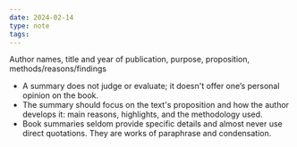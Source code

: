 ```yaml
---
date: 2024-02-14
type: note
tags: 
---
```


Author names, title and year of publication, purpose, proposition, methods/reasons/findings

- A summary does not judge or evaluate; it doesn't offer one’s personal opinion on the book.
- The summary should focus on the text's proposition and how the author develops it: main reasons, highlights, and the methodology used.
- Book summaries seldom provide specific details and almost never use direct quotations. They are works of paraphrase and condensation.